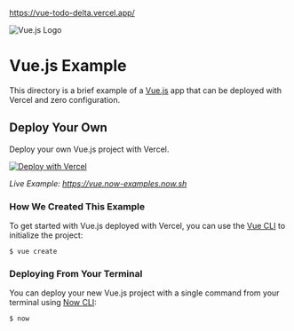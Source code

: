 https://vue-todo-delta.vercel.app/

![Vue.js Logo](https://github.com/zeit/now/blob/master/packages/frameworks/logos/vue.svg)

# Vue.js Example

This directory is a brief example of a [Vue.js](https://vuejs.org/) app that can be deployed with Vercel and zero configuration.

## Deploy Your Own

Deploy your own Vue.js project with Vercel.

[![Deploy with Vercel](https://vercel.com/button)](https://vercel.com/import/project?template=https://github.com/zeit/now/tree/master/examples/vue)

_Live Example: https://vue.now-examples.now.sh_

### How We Created This Example

To get started with Vue.js deployed with Vercel, you can use the [Vue CLI](https://cli.vuejs.org/guide/creating-a-project.html#vue-create) to initialize the project:

```shell
$ vue create
```

### Deploying From Your Terminal

You can deploy your new Vue.js project with a single command from your terminal using [Now CLI](https://vercel.com/download):

```shell
$ now
```
